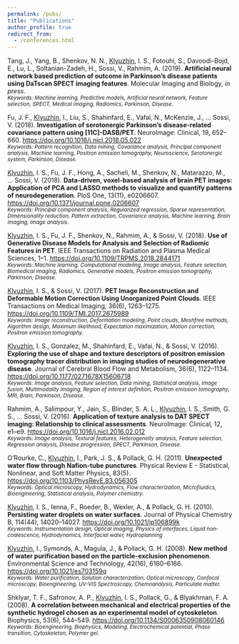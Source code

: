 ```yaml
---
permalink: /pubs/
title: "Publications"
author_profile: true
redirect_from:
  - /conferences.html
---
```


Tang, J., Yang, B., Shenkov, N. N., <u>Klyuzhin</u>, I. S., Fotouhi, S., Davoodi-Bojd, E., Lu, L., Soltanian-Zadeh, H., Sossi, V., Rahmim, A. (2019). **Artificial neural network based prediction of outcome in Parkinson’s disease patients using DaTscan SPECT imaging features**. Molecular Imaging and Biology, *in press*.  
<small>*Keywords: Machine learning, Predictive models, Artificial neural network, Feature selection, SPECT, Medical imaging, Radiomics, Parkinson, Disease.*</small>

Fu, J. F., <u>Klyuzhin</u>, I., Liu, S., Shahinfard, E., Vafai, N., McKenzie, J., … Sossi, V. (2018). **Investigation of serotonergic Parkinson’s disease-related covariance pattern using [11C]-DASB/PET**. NeuroImage: Clinical, 19, 652–660. 
<https://doi.org/10.1016/j.nicl.2018.05.022>  
<small>*Keywords: Pattern recognition, Data mining, Covariance analysis, Principal component analysis, Machine learning, Positron emission tomography, Neuroscience, Serotonergic system, Parkinson, Disease.*</small>

<u>Klyuzhin</u>, I. S., Fu, J. F., Hong, A., Sacheli, M., Shenkov, N., Matarazzo, M., … Sossi, V. (2018). **Data-driven, voxel-based analysis of brain PET images: Application of PCA and LASSO methods to visualize and quantify patterns of neurodegeneration**. PloS One, 13(11), e0206607. 
<https://doi.org/10.1371/journal.pone.0206607>  
<small>*Keywords: Principal component analysis, Regularized regression, Sparse representation, Dimensionality reduction, Pattern extraction, Covariance analysis, Machine learning, Brain imaging, Image analysis.*</small>

<u>Klyuzhin</u>, I. S., Fu, J. F., Shenkov, N., Rahmim, A., & Sossi, V. (2018). **Use of Generative Disease Models for Analysis and Selection of Radiomic Features in PET**. IEEE Transactions on Radiation and Plasma Medical Sciences, 1–1. 
<https://doi.org/10.1109/TRPMS.2018.2844171>  
<small>*Keywords: Machine learning, Computational modeling, Image analysis, Feature selection, Biomedical imaging, Radiomics, Generative models, Positron emission tomography, Parkinson, Disease.*</small>

<u>Klyuzhin</u>, I. S., & Sossi, V. (2017). **PET Image Reconstruction and Deformable Motion Correction Using Unorganized Point Clouds**. IEEE Transactions on Medical Imaging, 36(6), 1263–1275. 
<https://doi.org/10.1109/TMI.2017.2675989>  
<small>*Keywords: Image reconstruction, Deformation modeling, Point clouds, Meshfree methods, Algorithm design, Maximum likelihood, Expectation maximization, Motion correction, Positron emission tomography.*</small>

<u>Klyuzhin</u>, I. S., Gonzalez, M., Shahinfard, E., Vafai, N., & Sossi, V. (2016). **Exploring the use of shape and texture descriptors of positron emission tomography tracer distribution in imaging studies of neurodegenerative disease**. Journal of Cerebral Blood Flow and Metabolism, 36(6), 1122–1134. 
<https://doi.org/10.1177/0271678X15606718>  
<small>*Keywords: Image analysis, Feature selection, Data mining, Statistical analysis, Image fusion, Multimodality imaging, Region of interest definition, Positron emission tomography, MRI, Brain, Parkinson, Disease.*</small>

Rahmim, A., Salimpour, Y., Jain, S., Blinder, S. A. L., <u>Klyuzhin</u>, I. S., Smith, G. S., … Sossi, V. (2016). **Application of texture analysis to DAT SPECT imaging: Relationship to clinical assessments**. NeuroImage: Clinical, 12, e1–e9. 
<https://doi.org/10.1016/j.nicl.2016.02.012>  
<small>*Keywords: Image analysis, Textural features, Heterogeneity analysis, Feature selection, Regression analysis, Disease progression, SPECT, Parkinson, Disease.*</small>

O’Rourke, C., <u>Klyuzhin</u>, I., Park, J. S., & Pollack, G. H. (2011). **Unexpected water flow through Nafion-tube punctures**. Physical Review E - Statistical, Nonlinear, and Soft Matter Physics, 83(5). 
<https://doi.org/10.1103/PhysRevE.83.056305>  
<small>*Keywords: Optical microscopy, Hydrodynamics, Flow characterization, Microfluidics, Bioengineering, Statistical analysis, Polymer chemistry.*</small>

<u>Klyuzhin</u>, I. S., Ienna, F., Roeder, B., Wexler, A., & Pollack, G. H. (2010). **Persisting water droplets on water surfaces**. Journal of Physical Chemistry B, 114(44), 14020–14027. 
<https://doi.org/10.1021/jp106899k>  
<small>*Keywords: Instrumentation design, Optical imaging, Physics of interfaces, Liquid non-coalescence, Hydrodynamics, Interfacial water, Hydroplanning*</small>

<u>Klyuzhin</u>, I., Symonds, A., Magula, J., & Pollack, G. H. (2008). **New method of water purification based on the particle-exclusion phenomenon**. Environmental Science and Technology, 42(16), 6160–6166. 
<https://doi.org/10.1021/es703159q>  
<small>*Keywords: Water purification, Solution characterization, Optical microscopy, Confocal microscopy, Bioengineering, UV-VIS Spectroscopy, Chemoanalysis, Particulate matter.*</small>

Shklyar, T. F., Safronov, A. P., <u>Klyuzhin</u>, I. S., Pollack, G., & Blyakhman, F. A. (2008). **A correlation between mechanical and electrical properties of the synthetic hydrogel chosen as an experimental model of cytoskeleton**. Biophysics, 53(6), 544–549. 
<https://doi.org/10.1134/S0006350908060146>  
<small>*Keywords: Bioengineering, Biophysics, Modeling, Electrochemical potential, Phase transition, Cytoskeleton, Polymer gel.*</small>
